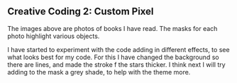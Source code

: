 ## Creative Coding 2: Custom Pixel

The images above are photos of books I have read. The masks for each photo highlight various objects.

I have started to experiment with the code adding in different effects, to see what looks best for my code. For this I have changed the background so there are lines, and  made the stroke f the stars thicker. I think next I will try adding to the mask a grey shade, to help with the theme more.
